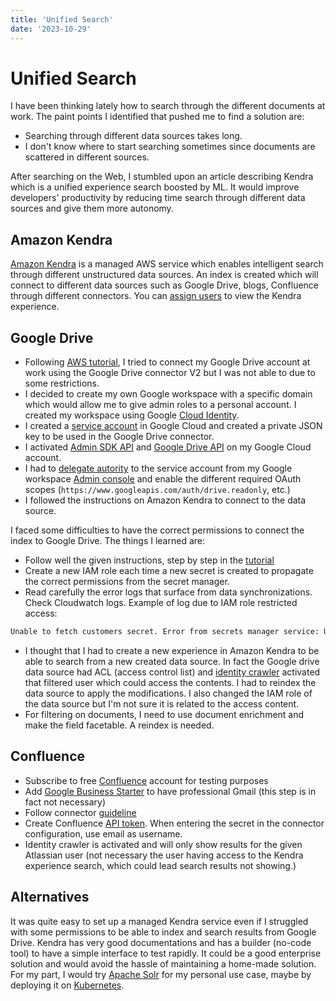 ```yaml
---
title: 'Unified Search'
date: '2023-10-29'
---
```


# Unified Search

I have been thinking lately how to search through the different documents at work. The paint points I identified that pushed me to find a solution are:
- Searching through different data sources takes long.
- I don't know where to start searching sometimes since documents are scattered in different sources.

After searching on the Web, I stumbled upon an article describing Kendra which is a unified experience search boosted by ML. It would improve developers' productivity by reducing time search through different data sources and give them more autonomy.

## Amazon Kendra

[Amazon Kendra](https://aws.amazon.com/pm/kendra/) is a managed AWS service which enables intelligent search through different unstructured data sources.
An index is created which will connect to different data sources such as Google Drive, blogs, Confluence through different connectors.
You can [assign users](https://docs.aws.amazon.com/singlesignon/latest/userguide/manage-your-applications.html) to view the Kendra experience.

## Google Drive

- Following [AWS tutorial](https://docs.aws.amazon.com/kendra/latest/dg/data-source-v2-google-drive.html), I tried to connect my Google Drive account at work using the Google Drive connector V2 but I was not able to due to some restrictions. 
- I decided to create my own Google workspace with a specific domain which would allow me to give admin roles to a personal account. I created my workspace using Google [Cloud Identity](https://cloud.google.com/identity).
- I created a [service account](https://cloud.google.com/iam/docs/keys-create-delete) in Google Cloud and created a private JSON key to be used in the Google Drive connector.
- I activated [Admin SDK API](https://console.cloud.google.com/marketplace/product/google/admin.googleapis.com) and [Google Drive API](https://console.cloud.google.com/marketplace/product/google/drive.googleapis.com) on my Google Cloud account.
- I had to [delegate autority](https://developers.google.com/identity/protocols/oauth2/service-account#delegatingauthority) to the service account from my Google workspace [Admin console](https://admin.google.com/ac/home) and enable the different required OAuth scopes (`https://www.googleapis.com/auth/drive.readonly`, etc.)
- I followed the instructions on Amazon Kendra to connect to the data source.

I faced some difficulties to have the correct permissions to connect the index to Google Drive. The things I learned are:
- Follow well the given instructions, step by step in the [tutorial](https://docs.aws.amazon.com/kendra/latest/dg/data-source-v2-google-drive.html)
- Create a new IAM role each time a new secret is created to propagate the correct permissions from the secret manager.
- Read carefully the error logs that surface from data synchronizations. Check Cloudwatch logs. Example of log due to IAM role restricted access:
```cmd	
Unable to fetch customers secret. Error from secrets manager service: User: arn:aws:sts::<number>:assumed-role/<name>/AWSKendraDataConnectorServiceLambda is not authorized to perform: secretsmanager:GetSecretValue on resource: arn:aws:secretsmanager:eu-west-1:<number>:secret:<name> because no identity-based policy allows the secretsmanager:GetSecretValue action
```
- I thought that I had to create a new experience in Amazon Kendra to be able to search from a new created data source. In fact the Google drive data source had ACL (access control list) and [identity crawler](https://docs.aws.amazon.com/kendra/latest/dg/create-index-access-control.html) activated that filtered user which could access the contents. I had to reindex the data source to apply the modifications. I also changed the IAM role of the data source but I'm not sure it is related to the access content.
- For filtering on documents, I need to use document enrichment and make the field facetable. A reindex is needed.

## Confluence

- Subscribe to free [Confluence](https://www.atlassian.com/fr/software/confluence) account for testing purposes
- Add [Google Business Starter](https://support.google.com/a/answer/13062337) to have professional Gmail (this step is in fact not necessary)
- Follow connector [guideline](https://docs.aws.amazon.com/kendra/latest/dg/data-source-v2-confluence.html)
- Create Confluence [API token](https://support.atlassian.com/atlassian-account/docs/manage-api-tokens-for-your-atlassian-account/#Create-an-API-token). When entering the secret in the connector configuration, use email as username.
- Identity crawler is activated and will only show results for the given Atlassian user (not necessary the user having access to the Kendra experience search, which could lead search results not showing.)

## Alternatives

It was quite easy to set up a managed Kendra service even if I struggled with some permissions to be able to index and search results from Google Drive. Kendra has very good documentations and has a builder (no-code tool) to have a simple interface to test rapidly. 
It could be a good enterprise solution and would avoid the hassle of maintaining a home-made solution.
For my part, I would try [Apache Solr](https://solr.apache.org/) for my personal use case, maybe by deploying it on [Kubernetes](https://aws.amazon.com/blogs/opensource/deploying-and-scaling-apache-solr-on-kubernetes/).
